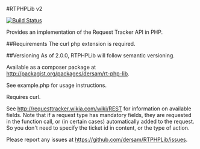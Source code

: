 #RTPHPLib v2

[![Build Status](https://travis-ci.org/dersam/RTPHPLib.svg?branch=2.0.0)](https://travis-ci.org/dersam/RTPHPLib.svg?branch=2.0.0)

Provides an implementation of the Request Tracker API in PHP.

##Requirements
The curl php extension is required.

##Versioning
As of 2.0.0, RTPHPLib will follow semantic versioning.


Available as a composer package at http://packagist.org/packages/dersam/rt-php-lib.

See example.php for usage instructions.

Requires curl.

See http://requesttracker.wikia.com/wiki/REST for information on available fields. 
Note that if a request type has mandatory fields, they are requested in the function
call, or (in certain cases) automatically added to the request.  So you don't need
to specify the ticket id in content, or the type of action.

Please report any issues at https://github.com/dersam/RTPHPLib/issues.